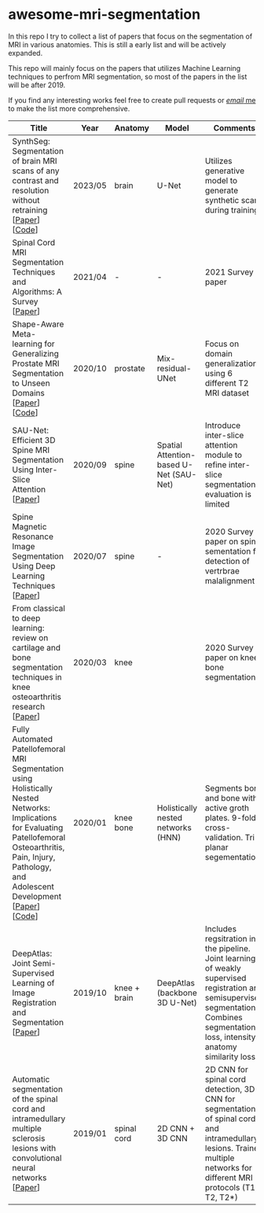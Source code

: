 # awesome-mri-segmentation


In this repo I try to collect a list of papers that focus on the segmentation of MRI in various anatomies. This is still a early list and will be actively expanded.

This repo will mainly focus on the papers that utilizes Machine Learning techniques to perfrom MRI segmentation, so most of the papers in the list will be after 2019.

If you find any interesting works feel free to create pull requests or [*email* me](mailto:knight16729438@gmail.com) to make the list more comprehensive.



| Title                                                                                                                                                                                                                                                                                                               | Year    | Anatomy      | Model                                   | Comments                                                                                                                                                                                 |
| ------------------------------------------------------------------------------------------------------------------------------------------------------------------------------------------------------------------------------------------------------------------------------------------------------------------- | ------- | ------------ | --------------------------------------- | ---------------------------------------------------------------------------------------------------------------------------------------------------------------------------------------- |
| SynthSeg: Segmentation of brain MRI scans of any contrast and resolution<br>without retraining [[Paper](https://www.sciencedirect.com/science/article/pii/S1361841523000506)] [[Code](https://github.com/BBillot/SynthSeg)]                                                                        | 2023/05 | brain        | U-Net                                   | Utilizes generative model to generate synthetic scans during training                                                                                                                    |
| Spinal Cord MRI Segmentation Techniques and Algorithms: A Survey [[Paper](https://link.springer.com/article/10.1007/s42979-021-00618-4)]                                                                                                                                                                            | 2021/04 | \-           | \-                                      | 2021 Survey paper                                                                                                                                                                        |
| Shape-Aware Meta-learning for Generalizing Prostate MRI Segmentation to Unseen Domains [[Paper](https://link.springer.com/chapter/10.1007/978-3-030-59713-9_46)] [[Code](https://github.com/liuquande/SAML)]                                                                                                        | 2020/10 | prostate     | Mix-residual-UNet                       | Focus on domain generalization, using 6 different T2 MRI dataset                                                                                                                         |
| SAU-Net: Efficient 3D Spine MRI Segmentation Using Inter-Slice Attention [[Paper](http://proceedings.mlr.press/v121/zhang20c.html)]                                                                                                                                                                                 | 2020/09 | spine        | Spatial Attention-based U-Net (SAU-Net) | Introduce inter-slice attention module to refine inter-slice segmentation, evaluation is limited                                                                                         |
| Spine Magnetic Resonance Image Segmentation Using Deep Learning Techniques [[Paper](https://ieeexplore.ieee.org/document/9074218)]                                                                                                                                                                                  | 2020/07 | spine        | \-                                      | 2020 Survey paper on spine sementation for detection of vertrbrae malalignment                                                                                                           |
| From classical to deep learning: review on cartilage and bone segmentation techniques in knee osteoarthritis research [[Paper](https://link.springer.com/article/10.1007/s10462-020-09924-4)]                                                                                                                       | 2020/03 | knee         |                                         | 2020 Survey paper on knee bone segmentation                                                                                                                                              |
| Fully Automated Patellofemoral MRI Segmentation using Holistically Nested Networks: Implications for Evaluating Patellofemoral Osteoarthritis, Pain, Injury, Pathology, and Adolescent Development [[Paper](https://www.ncbi.nlm.nih.gov/pmc/articles/PMC6778709/)][[Code](https://github.com/ruida/MRI_knees_seg)] | 2020/01 | knee bone    | Holistically nested networks (HNN)      | Segments bone and bone with active groth plates. 9-fold cross-validation. Tri-planar segementation                                                                                       |
| DeepAtlas: Joint Semi-Supervised Learning of Image Registration and Segmentation [[Paper](https://link.springer.com/chapter/10.1007/978-3-030-32245-8_47)]                                                                                                                                                          | 2019/10 | knee + brain | DeepAtlas (backbone 3D U-Net)           | Includes regsitration in the pipeline. Joint learning of weakly supervised registration and semisupervised segmentation. Combines segmentation loss, intensity + anatomy similarity loss |
| Automatic segmentation of the spinal cord and intramedullary multiple sclerosis lesions with convolutional neural networks [[Paper](https://www.sciencedirect.com/science/article/pii/S1053811918319578)]                                                                                                           | 2019/01 | spinal cord  | 2D CNN + 3D CNN                         | 2D CNN for spinal cord detection, 3D CNN for segmentation of spinal cord and intramedullary lesions. Trained multiple networks for different MRI protocols (T1, T2, T2\*)                |
